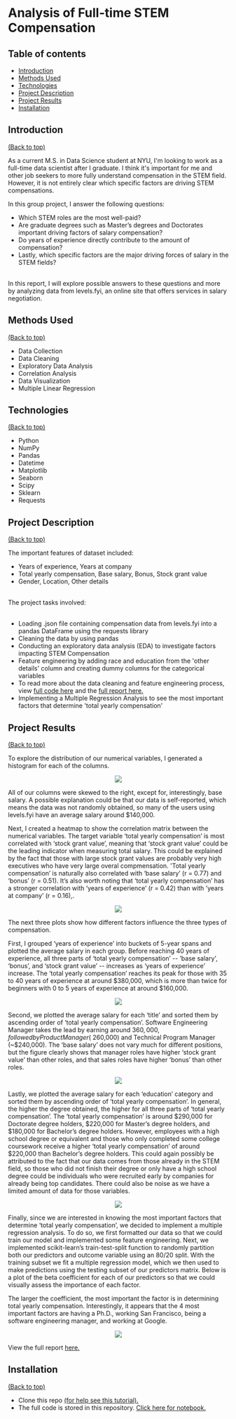 # Analysis of Full-time STEM Compensation

## Table of contents
- [Introduction](#introduction)
- [Methods Used](#methods-used)
- [Technologies](#technologies)
- [Project Description](#project-description)
- [Project Results](#project-results)
- [Installation](#installation)

## Introduction
[(Back to top)](#table-of-contents)
<br>

As a current M.S. in Data Science student at NYU, I'm looking to work as a full-time data scientist after I graduate. I think it's important for me and other job seekers to more fully understand compensation in the STEM field. However, it is not entirely clear which specific factors are driving STEM compensations. 

In this group project, I answer the following questions: 
+ Which STEM roles are the most well-paid?
+ Are graduate degrees such as Master’s degrees and Doctorates important driving factors of salary compensation? 
+ Do years of experience directly contribute to the amount of compensation? 
+ Lastly, which specific factors are the major driving forces of salary in the STEM fields? 
<br> 
In this report, I will explore possible answers to these questions and more by analyzing data from levels.fyi, an online site that offers services in salary negotiation.

## Methods Used
[(Back to top)](#table-of-contents)
+ Data Collection
+ Data Cleaning
+ Exploratory Data Analysis
+ Correlation Analysis
+ Data Visualization
+ Multiple Linear Regression

## Technologies
[(Back to top)](#table-of-contents)
+ Python
+ NumPy 
+ Pandas
+ Datetime
+ Matplotlib
+ Seaborn
+ Scipy
+ Sklearn
+ Requests

## Project Description
[(Back to top)](#table-of-contents)
<br>

The important features of dataset included:
+ Years of experience, Years at company
+ Total yearly compensation, Base salary, Bonus, Stock grant value
+ Gender, Location, Other details

<br> 
The project tasks involved:
<br>
<br>

+ Loading .json file containing compensation data from levels.fyi into a pandas DataFrame using the requests library
+ Cleaning the data by using pandas
+ Conducting an exploratory data analysis (EDA) to investigate factors impacting STEM Compensation
+ Feature engineering by adding race and education from the 'other details' column and creating dummy columns for the categorical variables
+ To read more about the data cleaning and feature engineering process,  view <a href="https://github.com/jw7383/STEM-Compensation-Analysis/blob/main/STEM_Compensation_Analysis.ipynb" target="_blank">full code here</a> and the <a href="https://github.com/jw7383/STEM-Compensation-Analysis/blob/main/Report.pdf" target="_blank">full report here. </a>
+ Implementing a Multiple Regression Analysis to see the most important factors that determine 'total yearly compensation'

## Project Results
[(Back to top)](#table-of-contents)
<br>

To explore the distribution of our numerical variables, I generated a histogram for each of the columns.

<p align="center">
<img src="Images/Distribution_of_Numerical_Variables.png" style>
</p>

All of our columns were skewed to the right, except for, interestingly, base salary. A possible explanation could be that our data is self-reported, which means the data was not randomly obtained, so many of the users using levels.fyi have an average salary around $140,000.

Next, I created a heatmap to show the correlation matrix between the numerical variables. The target variable ‘total yearly compensation’ is most correlated with ‘stock grant
value’, meaning that ‘stock grant value’ could be the leading indicator when measuring total salary. This could be explained by the fact that those with large stock grant values are probably very high executives who have very large overal compmensation. 'Total yearly compensation’ is naturally also correlated with ‘base salary’ (r = 0.77)
and ‘bonus’ (r = 0.51). It’s also worth noting that ‘total yearly compensation’ has a stronger correlation with ‘years of experience’ (r = 0.42) than with ’years at company’ (r = 0.16),.

<p align="center">
<img src="Images/Correlation_Heat_Map.png" style>
</p>

The next three plots show how different factors influence the three types of compensation.

First, I grouped ‘years of experience’ into buckets of 5-year spans and plotted the average salary in each group. Before reaching 40 years of experience, all three parts of
‘total yearly compensation’ -- ’base salary', ‘bonus’, and ‘stock grant value’ -- increases as ‘years of experience’ increase. The ‘total yearly compensation’ reaches its peak for those with 35 to 40 years of experience at around $380,000, which is more than twice for beginners with 0 to 5 years of experience at around $160,000.

<p align="center">
<img src="Images/Salary_Decomposition_by_Years_of_Experience.png" style>
</p>

Second, we plotted the average salary for each ‘title’ and sorted them by ascending order of ‘total yearly compensation’. Software Engineering Manager takes the lead by earning around $360,000, followed by Product Manager (~$260,000) and Technical Program Manager (~$240,000). The ‘base salary’ does not vary much for different positions, but the figure clearly shows that manager roles have higher ‘stock grant value’ than other roles, and that sales roles have higher ‘bonus’ than other roles.

<p align="center">
<img src="Images/Salary_Decomposition_by_Title.png" style>
</p>

Lastly, we plotted the average salary for each ‘education’ category and sorted them by ascending order of ‘total yearly compensation’. In general, the higher the degree obtained, the higher for all three parts of ‘total yearly compensation’. The ‘total yearly compensation’ is around $290,000 for Doctorate degree holders, $220,000 for Master’s degree holders, and $180,000 for Bachelor’s degree holders. However, employees with a high school degree or equivalent and those who only completed some college coursework receive a higher ‘total yearly compensation’ of around $220,000 than Bachelor’s degree holders. This could again possibly be attributed to the fact that our data comes from those already in the STEM field, so those who did not finish their degree or only have a high school degree could be individuals who were recruited early by companies for already being top candidates. There could also be noise as we have a limited amount of data for those variables.

<p align="center">
<img src="Images/Salary_Decomposition_by_Education.png" style>
</p>

Finally, since we are interested in knowing the most important factors that determine ‘total yearly compensation’, we decided to implement a multiple regression analysis. To do so, we first formatted our data so that we could train our model and implemented some feature engineering. Next, we implemented scikit-learn’s train-test-split function to randomly partition both our predictors and outcome variable using an 80/20 split. With the training subset we fit a multiple regression model, which we then used to make predictions using the testing subset of our predictors matrix. Below is a plot of the beta coefficient for each of our predictors so that we could visually assess the importance of each factor.

The larger the coefficient, the most important the factor is in determining total yearly compensation. Interestingly, it appears that the 4 most important factors are having a Ph.D., working San Francisco, being a software engineering manager, and working at Google.

<p align="center">
<img src="Images/Beta_distribution_of_top_features.png" style>
</p>

View the full report <a href="https://github.com/jw7383/STEM-Compensation-Analysis/blob/main/Report.pdf" target="_blank"> here.</a>


## Installation
[(Back to top)](#table-of-contents)
+ Clone this repo <a href="https://docs.github.com/en/free-pro-team@latest/github/creating-cloning-and-archiving-repositories/cloning-a-repository" target="_blank">(for help see this tutorial).</a>
+ The full code is stored in this repository. <a href="https://github.com/jw7383/STEM-Compensation-Analysis/blob/main/STEM_Compensation_Analysis.ipynb" target="_blank">Click here for notebook.</a>
